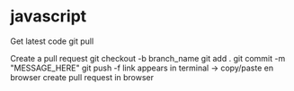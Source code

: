 # javascript

Get latest code
git pull

Create a pull request
git checkout -b branch_name
git add .
git commit -m "MESSAGE_HERE"
git push -f
    link appears in terminal -> copy/paste en browser
    create pull request in browser
